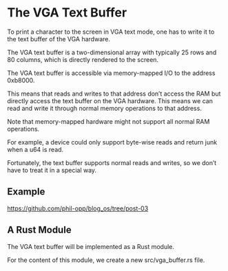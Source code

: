 # The VGA Text Buffer

To print a character to the screen in VGA text mode, one has to write it to the text buffer of the VGA hardware.

The VGA text buffer is a two-dimensional array with typically 25 rows and 80 columns, which is directly rendered to the screen.

The VGA text buffer is accessible via memory-mapped I/O to the address 0xb8000.

This means that reads and writes to that address don’t access the RAM but directly access the text buffer on the VGA hardware. This means we can read and write it through normal memory operations to that address.

Note that memory-mapped hardware might not support all normal RAM operations.

For example, a device could only support byte-wise reads and return junk when a u64 is read.

Fortunately, the text buffer supports normal reads and writes, so we don’t have to treat it in a special way.

## Example

<https://github.com/phil-opp/blog_os/tree/post-03>

## A Rust Module

The VGA text buffer will be implemented as a Rust module.

For the content of this module, we create a new src/vga_buffer.rs file.
